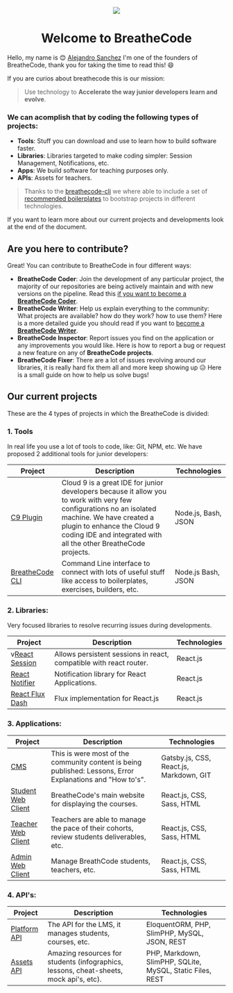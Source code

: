 <p align="center"><img src="https://assets.breatheco.de/apis/img/images.php?blob&random&cat=icon&tags=breathecode,128"></p>
<h1 align="center"> Welcome to BreatheCode </h1>

Hello, my name is :blush: [Alejandro Sanchez](https://alesanchezr.com) I'm one of the founders of BreatheCode, thank you for taking the time to read this!  :smile:

If you are curios about breathecode this is our mission:

> Use technology to **Accelerate the way junior developers learn and evolve**.

### We can acomplish that by coding the following types of projects:
- **Tools**: Stuff you can download and use to learn how to build software faster.
- **Libraries**: Libraries targeted to make coding simpler: Session Management, Notifications, etc.
- **Apps**: We build software for teaching purposes only.
- **APIs**: Assets for teachers.
> Thanks to the [breathecode-cli](https://github.com/breatheco-de/breathecode-cli) we where able to include a set of [recommended boilerplates](https://github.com/breatheco-de/breathecode-cli/blob/master/boilerplates.json) to bootstrap projects in different technologies.

If you want to learn more about our current projects and developments look at the end of the document.

## Are you here to contribute?
Great! You can contribute to BreatheCode in four different ways:
- **BreatheCode Coder**: Join the development of any particular project, the majority of our repositories are being actively maintain and with new versions on the pipeline. Read this [if you want to become a **BreatheCode Coder**](#).
- **BreatheCode Writer**: Help us explain everything to the community: What projects are available? how do they work? how to use them? Here is a more detailed guide you should read if you want to [become a **BreatheCode Writer**](#).
- **BreatheCode Inspector**: Report issues you find on the application or any improvements you would like. Here is how to report a bug or request a new feature on any of **BreatheCode projects**.
- **BreatheCode Fixer**: There are a lot of issues revolving around our libraries, it is really hard fix them all and more keep showing up :disappointed_relieved: Here is a small guide on how to help us solve bugs!

## Our current projects

These are the 4 types of projects in which the BreatheCode is divided:

### 1. Tools
In real life you use a lot of tools to code, like: Git, NPM, etc. We have proposed 2 additional tools for junior developers:

 | Project 		| Description | Technologies |
 | ---------- 	| -------------- | ---------------- |
 | [C9 Plugin](https://github.com/breatheco-de/c9-plugin) | Cloud 9 is a great IDE for junior developers because it allow you to work with very few configurations no an isolated machine. We have created a plugin to enhance the Cloud 9 coding IDE and integrated with all the other BreatheCode projects. | Node.js, Bash, JSON |
| [BreatheCode CLI](https://github.com/breatheco-de/breathecode-cli) | Command Line interface to connect with lots of useful stuff like access to boilerplates, exercises, builders, etc. | Node.js Bash, JSON |

### 2. Libraries:
Very focused libraries to resolve recurring issues during developments.

| Project 		| Description | Technologies |
| ---------- 	| -------------- | ---------------- |
|v[React Session](https://github.com/breatheco-de/react-session) | Allows persistent sessions in react, compatible with react router. | React.js |
| [React Notifier](https://github.com/breatheco-de/react-notifier) | Notification library for React Applications. | React.js |
| [React Flux Dash](https://github.com/4GeeksAcademy/react-flux-dash) | Flux implementation for React.js | React.js |

### 3. Applications:

| Project 		| Description | Technologies |
| ---------- 	| -------------- | ---------------- |
| [CMS](https://github.com/breatheco-de/desktop-client) | This is were most of the community content is being published: Lessons, Error Explanations and "How to's". | Gatsby.js, CSS, React.js, Markdown, GIT |
| [Student Web Client](https://github.com/breatheco-de/desktop-client) | BreatheCode's main website for displaying the courses. | React.js, CSS, Sass, HTML |
| [Teacher Web Client](https://github.com/breatheco-de/teacher-client) | Teachers are able to manage the pace of their cohorts, review students deliverables, etc. | React.js, CSS, Sass, HTML |
 | [Admin Web Client](https://github.com/breatheco-de/admin-client) | Manage BreathCode students, teachers, etc. | React.js, CSS, Sass, HTML |

### 4. API's:

| Project | Description | Technologies |
| ---------- 	| -------------- | ---------------- |
| [Platform API](https://api.breatheco.de) | The API for the LMS, it manages students, courses, etc. | EloquentORM, PHP, SlimPHP, MySQL, JSON, REST |
| [Assets API](https://assets.breatheco.de) | Amazing resources for students (infographics, lessons, cheat-sheets, mock api's, etc). | PHP, Markdown, SlimPHP, SQLite, MySQL, Static Files, REST |
<!--stackedit_data:
eyJoaXN0b3J5IjpbLTI5OTU1ODk4NSw4ODM4NTk5MjgsMjA5MD
k0NzczOSwtODg0MzA3ODcsLTIwNzk4OTgxNDEsOTI0MDQ0Njks
LTE4MDA1ODY5NDAsLTEzNjQxMTQ2NzEsMTUxNDEyNDUxMCwxNT
U3NDU2NzcxLDE4NjgxNTM1ODAsMTY3Njg0MjU5OCwxMjczNzQy
NjkwLC0xNzgwMzM4NTQ4LC0xOTg3OTQ1ODMwLC0xMzkzMzQyNj
I1LC0xMzExODc4MDM3LDUwNjQyMTg1NywtMTA5MjI5MDQ2OCwy
MDE0NTI2NTA5XX0=
-->